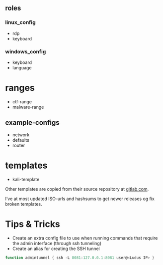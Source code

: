 ## roles
### linux_config
- rdp
- keyboard
### windows_config
- keyboard
- language

# ranges
- ctf-range
- malware-range
 
## example-configs
- network
- defaults
- router

# templates
- kali-template

Other templates are copied from their source repository at [gitlab.com](https://gitlab.com/badsectorlabs/ludus). 

I’ve at most updated ISO-urls and hashsums to get newer releases og fix broken templates.

# Tips & Tricks
- Create an extra config file to use when running commands that require the admin interface (through ssh tunneling)
- Create an alias for creating the SSH tunnel

``` powershell
function admintunnel { ssh -L 8081:127.0.0.1:8081 user@<Ludus IP> }
```